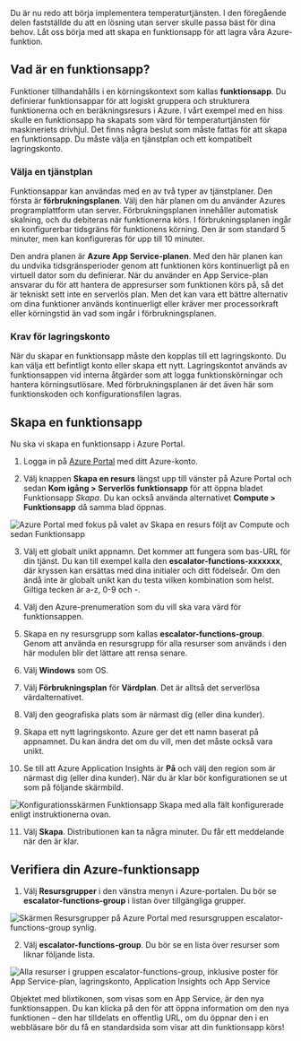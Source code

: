 Du är nu redo att börja implementera temperaturtjänsten. I den föregående delen fastställde du att en lösning utan server skulle passa bäst för dina behov. Låt oss börja med att skapa en funktionsapp för att lagra våra Azure-funktion.

## <a name="what-is-a-function-app"></a>Vad är en funktionsapp?
Funktioner tillhandahålls i en körningskontext som kallas **funktionsapp**. Du definierar funktionsappar för att logiskt gruppera och strukturera funktionerna och en beräkningsresurs i Azure. I vårt exempel med en hiss skulle en funktionsapp ha skapats som värd för temperaturtjänsten för maskineriets drivhjul. Det finns några beslut som måste fattas för att skapa en funktionsapp. Du måste välja en tjänstplan och ett kompatibelt lagringskonto.

### <a name="choosing-a-service-plan"></a>Välja en tjänstplan
Funktionsappar kan användas med en av två typer av tjänstplaner. Den första är **förbrukningsplanen**. Välj den här planen om du använder Azures programplattform utan server. Förbrukningsplanen innehåller automatisk skalning, och du debiteras när funktionerna körs. I förbrukningsplanen ingår en konfigurerbar tidsgräns för funktionens körning. Den är som standard 5 minuter, men kan konfigureras för upp till 10 minuter. 

Den andra planen är **Azure App Service-planen**. Med den här planen kan du undvika tidsgränsperioder genom att funktionen körs kontinuerligt på en virtuell dator som du definierar. När du använder en App Service-plan ansvarar du för att hantera de appresurser som funktionen körs på, så det är tekniskt sett inte en serverlös plan. Men det kan vara ett bättre alternativ om dina funktioner används kontinuerligt eller kräver mer processorkraft eller körningstid än vad som ingår i förbrukningsplanen. 

### <a name="storage-account-requirements"></a>Krav för lagringskonto
När du skapar en funktionsapp måste den kopplas till ett lagringskonto. Du kan välja ett befintligt konto eller skapa ett nytt. Lagringskontot används av funktionsappen vid interna åtgärder som att logga funktionskörningar och hantera körningsutlösare. Med förbrukningsplanen är det även här som funktionskoden och konfigurationsfilen lagras.

## <a name="create-a-function-app"></a>Skapa en funktionsapp
Nu ska vi skapa en funktionsapp i Azure Portal.

1. Logga in på [Azure Portal](https://portal.azure.com?azure-portal=true) med ditt Azure-konto.

2. Välj knappen **Skapa en resurs** längst upp till vänster på Azure Portal och sedan **Kom igång > Serverlös funktionsapp** för att öppna bladet Funktionsapp *Skapa*. Du kan också använda alternativet **Compute > Funktionsapp** då samma blad öppnas.
  
  ![Azure Portal med fokus på valet av *Skapa en resurs* följt av Compute och sedan Funktionsapp](../media-draft/3-create-function-app-blade.png)

3. Välj ett globalt unikt appnamn. Det kommer att fungera som bas-URL för din tjänst. Du kan till exempel kalla den **escalator-functions-xxxxxxx**, där kryssen kan ersättas med dina initialer och ditt födelseår. Om den ändå inte är globalt unikt kan du testa vilken kombination som helst. Giltiga tecken är a-z, 0-9 och -.

4. Välj den Azure-prenumeration som du vill ska vara värd för funktionsappen.

5. Skapa en ny resursgrupp som kallas **escalator-functions-group**. Genom att använda en resursgrupp för alla resurser som används i den här modulen blir det lättare att rensa senare.

6. Välj **Windows** som OS.

7. Välj **Förbrukningsplan** för **Värdplan**. Det är alltså det serverlösa värdalternativet.

8. Välj den geografiska plats som är närmast dig (eller dina kunder).

9. Skapa ett nytt lagringskonto. Azure ger det ett namn baserat på appnamnet. Du kan ändra det om du vill, men det måste också vara unikt.

10. Se till att Azure Application Insights är **På** och välj den region som är närmast dig (eller dina kunder).
När du är klar bör konfigurationen se ut som på följande skärmbild.

  ![Konfigurationsskärmen Funktionsapp *Skapa* med alla fält konfigurerade enligt instruktionerna ovan.](../media-draft/3-create-function-app-settings.png)

11. Välj **Skapa**. Distributionen kan ta några minuter. Du får ett meddelande när den är klar.

## <a name="verify-your-azure-function-app"></a>Verifiera din Azure-funktionsapp

1. Välj **Resursgrupper** i den vänstra menyn i Azure-portalen. Du bör se **escalator-functions-group** i listan över tillgängliga grupper.

  ![Skärmen Resursgrupper på Azure Portal med resursgruppen escalator-functions-group synlig.](../media-draft/3-resource-group.png)

2. Välj **escalator-functions-group**. Du bör se en lista över resurser som liknar följande lista.
  
  ![Alla resurser i gruppen escalator-functions-group, inklusive poster för App Service-plan, lagringskonto, Application Insights och App Service](../media-draft/3-resource-list.png)

Objektet med blixtikonen, som visas som en App Service, är den nya funktionsappen. Du kan klicka på den för att öppna information om den nya funktionen – den har tilldelats en offentlig URL, om du öppnar den i en webbläsare bör du få en standardsida som visar att din funktionsapp körs!
